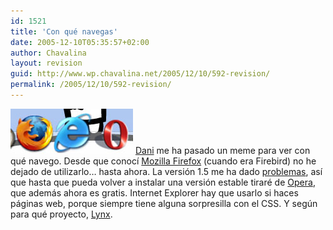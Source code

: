 ```yaml
---
id: 1521
title: 'Con qué navegas'
date: 2005-12-10T05:35:57+02:00
author: Chavalina
layout: revision
guid: http://www.wp.chavalina.net/2005/12/10/592-revision/
permalink: /2005/12/10/592-revision/
---
```

<img class="imgizqda" src="/imagenes/fotos/con-que-navego.jpg" alt="Mozilla Firefox, Internet Explorer, Opera" /> <a href="http://www.torresburriel.com/weblog/2005/12/09/meme-con-que-navegas" target="_blank">Dani</a> me ha pasado un meme para ver con qué navego. Desde que conocí <a href="http://www.mozilla.com/firefox/" target="_blank">Mozilla Firefox</a> (cuando era Firebird) no he dejado de utilizarlo… hasta ahora. La versión 1.5 me ha dado <a href="http://www.chavalina.net/comentar.php?idpost=585" target="_blank">problemas</a>, así que hasta que pueda volver a instalar una versión estable tiraré de <a href="http://opera.com/" target="_blank">Opera</a>, que además ahora es gratis. Internet Explorer hay que usarlo si haces páginas web, porque siempre tiene alguna sorpresilla con el CSS. Y seg&uacute;n para qué proyecto, <a href="http://lynx.browser.org/" target="_blank">Lynx</a>.